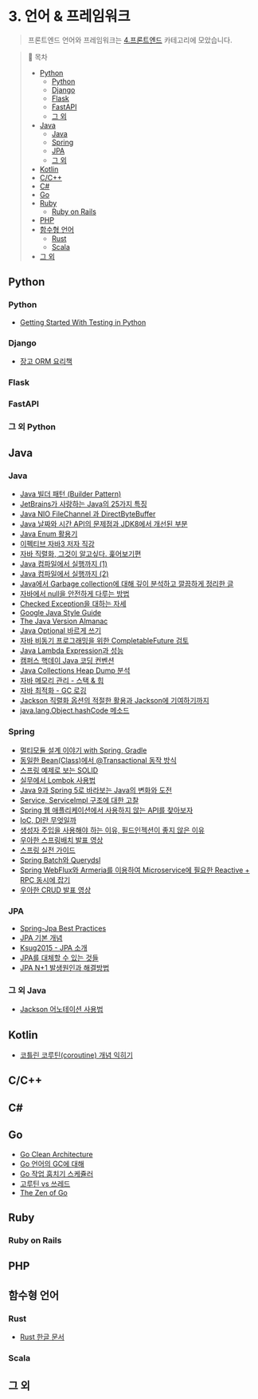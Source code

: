 # 3. 언어 & 프레임워크
>프론트엔드 언어와 프레임워크는 [4.프론트엔드](/카테고리/4.%20프론트엔드) 카테고리에 모았습니다.

> 📌 목차
> - [Python](#python)
>   - [Python](#python)
>   - [Django](#django)
>   - [Flask](#flask)
>   - [FastAPI](#fastapi)
>   - [그 외](#그-외-python)
> - [Java](#java)
>   - [Java](#java)
>   - [Spring](#spring)
>   - [JPA](#jpa)
>   - [그 외](#그-외-java)
> - [Kotlin](#kotlin)
> - [C/C++](#cc)
> - [C#](#csharp)
> - [Go](#go)
> - [Ruby](#ruby)
>   - [Ruby on Rails](#ruby-on-rails)
> - [PHP](#php)
> - [함수형 언어](#함수형-언어)
>   - [Rust](#rust)
>   - [Scala](#scala)
> - [그 외](#그-외)


## Python


### Python
- [Getting Started With Testing in Python](https://realpython.com/python-testing/)


### Django
- [장고 ORM 요리책](https://django-orm-cookbook-ko.readthedocs.io/en/latest/index.html)

### Flask

<!-- Add content here -->

### FastAPI

<!-- Add content here -->

### 그 외 Python

<!-- Add content here -->

## Java

### Java
- [Java 빌더 패턴 (Builder Pattern)](https://johngrib.github.io/wiki/builder-pattern/)
- [JetBrains가 사랑하는 Java의 25가지 특징](https://blog.jetbrains.com/kr/2020/05/25-things-we-love-about-java-ko/)
- [Java NIO FileChannel 과 DirectByteBuffer](http://homoefficio.github.io/2020/08/10/Java-NIO-FileChannel-%EA%B3%BC-DirectByteBuffer)
- [Java 날짜와 시간 API의 문제점과 JDK8에서 개선된 부분](https://d2.naver.com/helloworld/645609)
- [Java Enum 활용기](https://techblog.woowahan.com/2527/)
- [이펙티브 자바3 저자 직강](https://youtu.be/7qXfoZIqi2Q?si=Hab2SRjEw-mYd6rd)
- [자바 직렬화, 그것이 알고싶다. 훑어보기편](https://techblog.woowahan.com/2550/)
- [Java 컴파일에서 실행까지 (1)](https://github.com/HomoEfficio/dev-tips/blob/master/Back%20to%20the%20Essence%20-%20Java%20%EC%BB%B4%ED%8C%8C%EC%9D%BC%EC%97%90%EC%84%9C%20%EC%8B%A4%ED%96%89%EA%B9%8C%EC%A7%80%20-%20(1).md)
- [Java 컴파일에서 실행까지 (2)](https://github.com/HomoEfficio/dev-tips/blob/master/Back%20to%20the%20Essence%20-%20Java%20%EC%BB%B4%ED%8C%8C%EC%9D%BC%EC%97%90%EC%84%9C%20%EC%8B%A4%ED%96%89%EA%B9%8C%EC%A7%80%20-%20(2).md)
- [Java에서 Garbage collection에 대해 깊이 분석하고 깔끔하게 정리한 글](https://yaboong.github.io/java/2018/06/09/java-garbage-collection/)
- [자바에서 null을 안전하게 다루는 방법](https://www.slideshare.net/mobile/gyumee/null-142590829)
- [Checked Exception을 대하는 자세](https://cheese10yun.github.io/checked-exception/)
- [Google Java Style Guide](https://google.github.io/styleguide/javaguide.html)
- [The Java Version Almanac](https://javaalmanac.io/)
- [Java Optional 바르게 쓰기](http://homoefficio.github.io/2019/10/03/Java-Optional-%EB%B0%94%EB%A5%B4%EA%B2%8C-%EC%93%B0%EA%B8%B0/)
- [자바 비동기 프로그래밍을 위한 CompletableFuture 검토](https://brunch.co.kr/@springboot/267)
- [Java Lambda Expression과 성능](https://brunch.co.kr/@heracul/3)
- [캠퍼스 핵데이 Java 코딩 컨벤션](https://naver.github.io/hackday-conventions-java/)
- [Java Collections Heap Dump 분석](https://brunch.co.kr/@springboot/367)
- [자바 메모리 관리 - 스택 & 힙](https://yaboong.github.io/java/2018/05/26/java-memory-management/)
- [자바 최적화 - GC 로깅](https://12bme.tistory.com/543?category=785013)
- [Jackson 직렬화 옵션의 적절한 활용과 Jackson에 기여하기까지](https://hyperconnect.github.io/2019/10/28/jackson-serialize-for-global-caching.html)
- [java.lang.Object.hashCode 메소드](https://johngrib.github.io/wiki/Object-hashCode/)

### Spring
- [멀티모듈 설계 이야기 with Spring, Gradle](https://techblog.woowahan.com/2637/)
- [동일한 Bean(Class)에서 @Transactional 동작 방식](https://cheese10yun.github.io/spring-transacion-same-bean/)
- [스프링 예제로 보는 SOLID](https://github.com/cheese10yun/spring-SOLID)
- [실무에서 Lombok 사용법](https://github.com/cheese10yun/blog-sample/tree/master/lombok)
- [Java 9과 Spring 5로 바라보는 Java의 변화와 도전](https://youtu.be/BFjrmj4p3_Y)
- [Service, ServiceImpl 구조에 대한 고찰](https://github.com/cheese10yun/blog-sample/tree/master/service)
- [Spring 웹 애플리케이션에서 사용하지 않는 API를 찾아보자](https://techblog.woowahan.com/2610/)
- [IoC, DI란 무엇일까](https://biggwang.github.io/2019/08/31/Spring/IoC,%20DI란%20무엇일까/)
- [생성자 주입을 사용해야 하는 이유, 필드인젝션이 좋지 않은 이유](https://yaboong.github.io/spring/2019/08/29/why-field-injection-is-bad/)
- [우아한 스프링배치 발표 영상](https://youtu.be/_nkJkWVH-mo)
- [스프링 실전 가이드](https://www.slideshare.net/ssuser565d51/spring-guide-202753526)
- [Spring Batch와 Querydsl](https://techblog.woowahan.com/2662/)
- [Spring WebFlux와 Armeria를 이용하여 Microservice에 필요한 Reactive + RPC 동시에 잡기](https://d2.naver.com/helloworld/6080222)
- [우아한 CRUD 발표 영상](https://youtu.be/cflK7FTGPlg)


### JPA
- [Spring-Jpa Best Practices](https://github.com/cheese10yun/spring-jpa-best-practices)
- [JPA 기본 개념](http://tinkerbellbass.tistory.com/24)
- [Ksug2015 - JPA 소개](https://www.slideshare.net/zipkyh/ksug2015-jpa1-jpa-51213397)
- [JPA를 대체할 수 있는 것들](https://youtu.be/2zQdmC0vnFU)
- [JPA N+1 발생원인과 해결방법](https://github.com/cheese10yun/blog-sample/tree/master/jpa-n-plus-1)


### 그 외 Java
- [Jackson 어노테이션 사용법](https://github.com/cheese10yun/blog-sample/tree/master/jackson)


## Kotlin

- [코틀린 코루틴(coroutine) 개념 익히기](https://wooooooak.github.io/kotlin/2019/08/25/%EC%BD%94%ED%8B%80%EB%A6%B0-%EC%BD%94%EB%A3%A8%ED%8B%B4-%EA%B0%9C%EB%85%90-%EC%9D%B5%ED%9E%88%EA%B8%B0/)

## C/C++

## C#

## Go

- [Go Clean Architecture](https://github.com/bxcodec/go-clean-arch)
- [Go 언어의 GC에 대해](https://engineering.linecorp.com/ko/blog/go-gc)
- [Go 작업 훔치기 스케쥴러](https://hueypark.gitlab.io/post/2018-10-13-go-work-stealing-scheduler/)
- [고루틴 vs 쓰레드](https://tech.ssut.me/goroutine-vs-threads/)
- [The Zen of Go](https://dave.cheney.net/2020/02/23/the-zen-of-go)

## Ruby

### Ruby on Rails

## PHP

## 함수형 언어


### Rust
- [Rust 한글 문서](https://doc.rust-kr.org/)


### Scala

## 그 외

